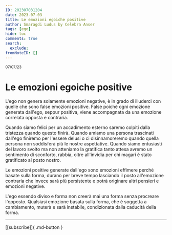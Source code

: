 ```yaml
---
ID: 202307031204
date: 2023-07-03
title: Le emozioni egoiche positive
author: Smaragdi Ludus by Celebra Anser
tags: [ego]
hide: toc
comments: true
search:
  exclude:
fromNoteID: []  
---
```


<small>07/07/23</small>   
# Le emozioni egoiche positive

L'ego non genera solamente emozioni negative, è in grado di illuderci con quelle che sono false emozioni positive. False poichè ogni emozione generata dall'ego, seppur positiva, viene accompagnata da una emozione correlata opposta e contraria.

Quando siamo felici per un accadimento esterno saremo colpiti dalla tristezza quando questo finirà. Quando amiamo una persona trascinati dall'ego finiremo per l'essere delusi o ci disinnamoreremo quando quella persona non soddisferà più le nostre aspettative. Quando siamo entusiasti del lavoro svolto ma non atteniamo la gratifica tanto attesa avremo un sentimento di sconforto, rabbia, oltre all'invidia per chi magari è stato gratificato al posto nostro.

Le emozioni positive generate dall'ego sono emozioni effimere perchè basate sulla forma, durano per breve tempo lasciando il posto all'emozione contraria che invece sarà più persistente e potrà originare altri pensieri e emozioni negative.

L'ego essendo diviso e forma non creerà mai una forma senza procreare l'opposto. Qualsiasi emozione basata sulla forma, che è soggetta a cambiamento, muterà e sarà instabile, condizionata dalla caducità della forma.

---
[[subscribe]]{ .md-button } 
